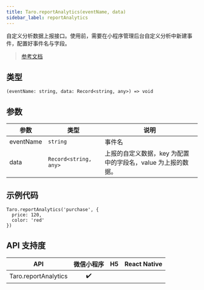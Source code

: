 ```yaml
---
title: Taro.reportAnalytics(eventName, data)
sidebar_label: reportAnalytics
---
```


自定义分析数据上报接口。使用前，需要在小程序管理后台自定义分析中新建事件，配置好事件名与字段。

> [参考文档](https://developers.weixin.qq.com/miniprogram/dev/api/open-api/data-analysis/wx.reportAnalytics.html)

## 类型

```tsx
(eventName: string, data: Record<string, any>) => void
```

## 参数

<table>
  <thead>
    <tr>
      <th>参数</th>
      <th>类型</th>
      <th>说明</th>
    </tr>
  </thead>
  <tbody>
    <tr>
      <td>eventName</td>
      <td><code>string</code></td>
      <td>事件名</td>
    </tr>
    <tr>
      <td>data</td>
      <td><code>Record&lt;string, any&gt;</code></td>
      <td>上报的自定义数据，key 为配置中的字段名，value 为上报的数据。</td>
    </tr>
  </tbody>
</table>

## 示例代码

```tsx
Taro.reportAnalytics('purchase', {
  price: 120,
  color: 'red'
})
```

## API 支持度

|         API          | 微信小程序 | H5 | React Native |
|:--------------------:|:-----:|:--:|:------------:|
| Taro.reportAnalytics |  ✔️   |    |              |

